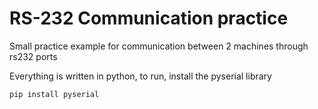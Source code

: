 # RS-232 Communication practice

Small practice example for communication between 2 machines through rs232 ports

Everything is written in python, to run, install the pyserial library

```
pip install pyserial
```
